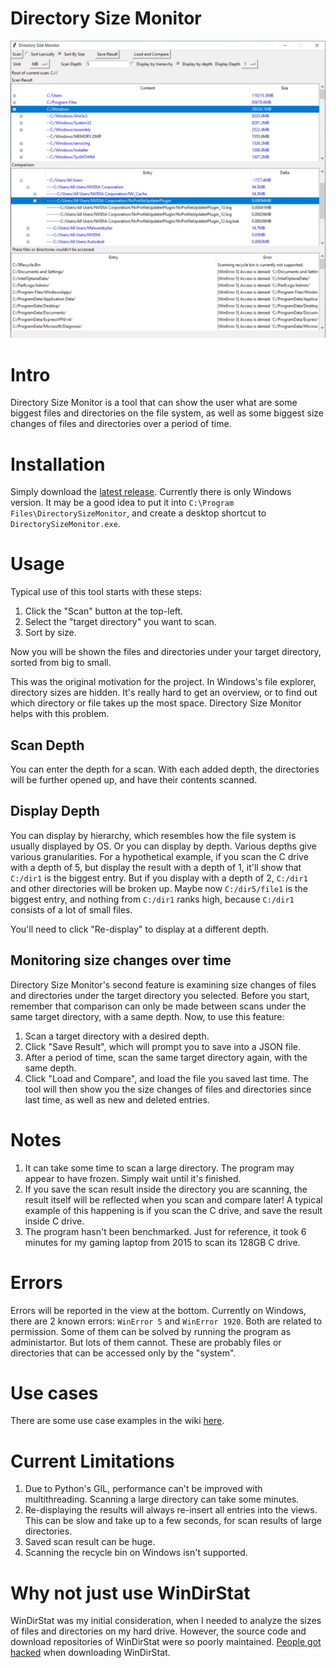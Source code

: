 # Directory Size Monitor
![Intro screenshot](docs/intro/Intro.jpg)

# Intro
Directory Size Monitor is a tool that can show the user what are some biggest files and directories on the file system, as well as some biggest size changes of files and directories over a period of time.

# Installation
Simply download the [latest release](https://github.com/FreemanMakesGames/DirectorySizeMonitor/releases).
Currently there is only Windows version. It may be a good idea to put it into `C:\Program Files\DirectorySizeMonitor`, and create a desktop shortcut to `DirectorySizeMonitor.exe`.

# Usage
Typical use of this tool starts with these steps:
1. Click the "Scan" button at the top-left.
2. Select the "target directory" you want to scan.
3. Sort by size.

Now you will be shown the files and directories under your target directory, sorted from big to small.

This was the original motivation for the project. In Windows's file explorer, directory sizes are hidden. It's really hard to get an overview, or to find out which directory or file takes up the most space. Directory Size Monitor helps with this problem.

## Scan Depth
You can enter the depth for a scan. With each added depth, the directories will be further opened up, and have their contents scanned.

## Display Depth
You can display by hierarchy, which resembles how the file system is usually displayed by OS. Or you can display by depth. Various depths give various granularities. For a hypothetical example, if you scan the C drive with a depth of 5, but display the result with a depth of 1, it'll show that `C:/dir1` is the biggest entry. But if you display with a depth of 2, `C:/dir1` and other directories will be broken up. Maybe now `C:/dir5/file1` is the biggest entry, and nothing from `C:/dir1` ranks high, because `C:/dir1` consists of a lot of small files.

You'll need to click "Re-display" to display at a different depth.

## Monitoring size changes over time
Directory Size Monitor's second feature is examining size changes of files and directories under the target directory you selected. Before you start, remember that comparison can only be made between scans under the same target directory, with a same depth. Now, to use this feature:
1. Scan a target directory with a desired depth.
2. Click "Save Result", which will prompt you to save into a JSON file.
3. After a period of time, scan the same target directory again, with the same depth.
4. Click "Load and Compare", and load the file you saved last time.
The tool will then show you the size changes of files and directories since last time, as well as new and deleted entries.

# Notes
1. It can take some time to scan a large directory. The program may appear to have frozen. Simply wait until it's finished.
2. If you save the scan result inside the directory you are scanning, the result itself will be reflected when you scan and compare later! A typical example of this happening is if you scan the C drive, and save the result inside C drive.
3. The program hasn't been benchmarked. Just for reference, it took 6 minutes for my gaming laptop from 2015 to scan its 128GB C drive.

# Errors
Errors will be reported in the view at the bottom. Currently on Windows, there are 2 known errors: `WinError 5` and `WinError 1920`. Both are related to permission. Some of them can be solved by running the program as administartor. But lots of them cannot. These are probably files or directories that can be accessed only by the "system".

# Use cases
There are some use case examples in the wiki [here](https://github.com/FreemanMakesGames/DirectorySizeMonitor/wiki/Use-cases).

# Current Limitations
1. Due to Python's GIL, performance can't be improved with multithreading. Scanning a large directory can take some minutes.
2. Re-displaying the results will always re-insert all entries into the views. This can be slow and take up to a few seconds, for scan results of large directories.
3. Saved scan result can be huge.
4. Scanning the recycle bin on Windows isn't supported.

# Why not just use WinDirStat
WinDirStat was my initial consideration, when I needed to analyze the sizes of files and directories on my hard drive. However, the source code and download repositories of WinDirStat were so poorly maintained. [People got hacked](https://www.reddit.com/r/sysadmin/comments/4vx839/fosshub_compromised_with_malware_dont_download/) when downloading WinDirStat.
